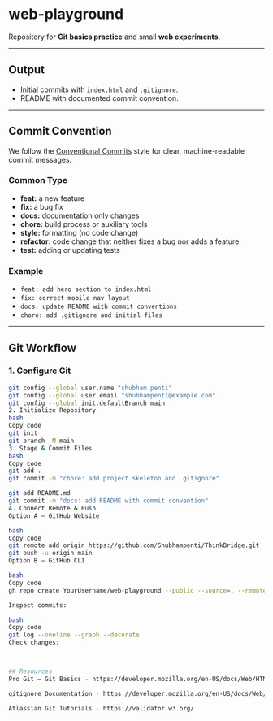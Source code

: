 # web-playground

Repository for **Git basics practice** and small **web experiments**.

---

## Output

- Initial commits with `index.html` and `.gitignore`.
- README with documented commit convention.

---

## Commit Convention

We follow the [Conventional Commits](https://www.conventionalcommits.org/en/v1.0.0/) style for clear, machine-readable commit messages.

### Common Type

- **feat:** a new feature
- **fix:** a bug fix
- **docs:** documentation only changes
- **chore:** build process or auxiliary tools
- **style:** formatting (no code change)
- **refactor:** code change that neither fixes a bug nor adds a feature
- **test:** adding or updating tests

### Example

- `feat: add hero section to index.html`
- `fix: correct mobile nav layout`
- `docs: update README with commit conventions`
- `chore: add .gitignore and initial files`

---

## Git Workflow

### 1. Configure Git

```bash
git config --global user.name "shubham penti"
git config --global user.email "shubhampenti@example.com"
git config --global init.defaultBranch main
2. Initialize Repository
bash
Copy code
git init
git branch -M main
3. Stage & Commit Files
bash
Copy code
git add .
git commit -m "chore: add project skeleton and .gitignore"

git add README.md
git commit -m "docs: add README with commit convention"
4. Connect Remote & Push
Option A — GitHub Website

bash
Copy code
git remote add origin https://github.com/Shubhampenti/ThinkBridge.git
git push -u origin main
Option B — GitHub CLI

bash
Copy code
gh repo create YourUsername/web-playground --public --source=. --remote=origin --push

Inspect commits:

bash
Copy code
git log --oneline --graph --decorate
Check changes:



## Resources
Pro Git – Git Basics - https://developer.mozilla.org/en-US/docs/Web/HTML

gitignore Documentation - https://developer.mozilla.org/en-US/docs/Web/HTML/Reference/Elements

Atlassian Git Tutorials - https://validator.w3.org/
```
